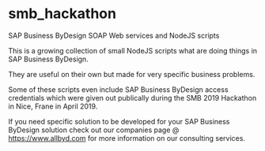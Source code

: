 # smb_hackathon
SAP Business ByDesign SOAP Web services and NodeJS scripts

This is a growing collection of small NodeJS scripts what are doing things in SAP Business ByDesign.

They are useful on their own but made for very specific business problems.

Some of these scripts even include SAP Business ByDesign access credentials which were given out publically during the SMB 2019 Hackathon in Nice, Frane in April 2019.

If you need specific solution to be developed for your SAP Business ByDesign solution check out our companies page @ https://www.allbyd.com for more information on our consulting services.